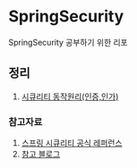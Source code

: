# SpringSecurity

SpringSecurity 공부하기 위한 리포



## 정리


1. [시큐리티 동작원리(인증,인가)](https://github.com/KJJ924/SpringSecurity/blob/master/src/main/markdown/시큐리티%20동작%20원리%20(인증%2C%20인가).md)









### 참고자료

1. [스프링 시큐리티 공식 레퍼런스](https://docs.spring.io/spring-security/site/docs/current/reference/html5/)
2. [참고 블로그](https://velog.io/@yaho1024/spring-security-delegatingFilterProxy)
